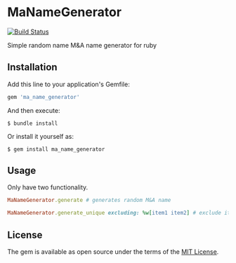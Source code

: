# MaNameGenerator

[![Build Status](https://travis-ci.org/barash-asenov/ma_name_generator.svg?branch=master)](https://travis-ci.org/barash-asenov/ma_name_generator.svg?branch=master)

Simple random name M&A name generator for ruby

## Installation

Add this line to your application's Gemfile:

```ruby
gem 'ma_name_generator'
```

And then execute:

    $ bundle install

Or install it yourself as:

    $ gem install ma_name_generator

## Usage

Only have two functionality.

```ruby
MaNameGenerator.generate # generates random M&A name

MaNameGenerator.generate_unique excluding: %w[item1 item2] # exclude items you've already used to get unique one
```

## License

The gem is available as open source under the terms of the [MIT License](https://opensource.org/licenses/MIT).
